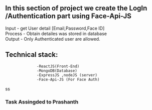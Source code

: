 ## In this section of project we create the LogIn /Authentication part using Face-Api-JS
  Input   - get User detail [Email,Password,Face ID] <br>
  Process - Obtain  detailes was stored in database<br>
  Output  - Only Authenticated user are allowed.<br>

## Technical stack:
                  -ReactJS(Front-End)
                  -MongoDB(Database)
                  -ExpressJS ,nodeJS (server)
                  -Face-Api-JS (For Face Auth)

ss

### Task Assingded to Prashanth